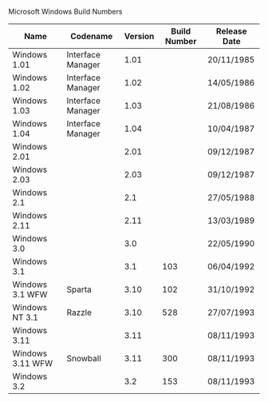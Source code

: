 Microsoft Windows Build Numbers

| Name              | Codename          | Version | Build Number | Release Date |
| ----------------- | ----------------- | ------- | ------------ | ------------ |
| Windows 1.01      | Interface Manager |   1.01  |              |  20/11/1985  |
| Windows 1.02      | Interface Manager |   1.02  |              |  14/05/1986  |
| Windows 1.03      | Interface Manager |   1.03  |              |  21/08/1986  |
| Windows 1.04      | Interface Manager |   1.04  |              |  10/04/1987  |
| Windows 2.01      |                   |   2.01  |              |  09/12/1987  |
| Windows 2.03      |                   |   2.03  |              |  09/12/1987  |
| Windows 2.1       |                   |   2.1   |              |  27/05/1988  |
| Windows 2.11      |                   |   2.11  |              |  13/03/1989  |
| Windows 3.0       |                   |   3.0   |              |  22/05/1990  |
| Windows 3.1       |                   |   3.1   |      103     |  06/04/1992  |
| Windows 3.1 WFW   |      Sparta       |   3.10  |      102     |  31/10/1992  |
| Windows NT 3.1    |      Razzle       |   3.10  |      528     |  27/07/1993  |
| Windows 3.11      |                   |   3.11  |              |  08/11/1993  |
| Windows 3.11 WFW  |     Snowball      |   3.11  |      300     |  08/11/1993  |
| Windows 3.2       |                   |   3.2   |      153     |  08/11/1993  |